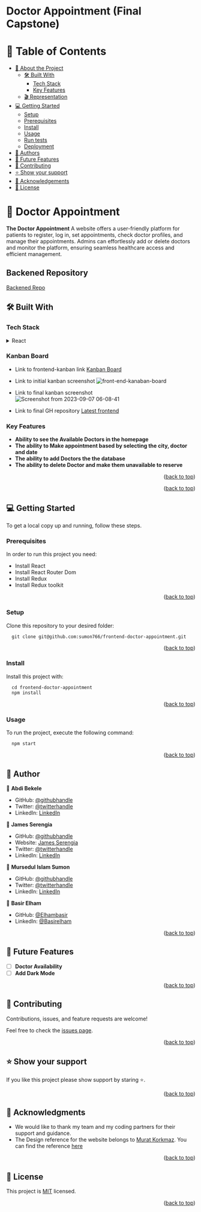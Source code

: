 # Doctor Appointment (Final Capstone)

<a id="readme-top"></a>

# 📗 Table of Contents

- [📖 About the Project](#about-project)
  - [🛠 Built With](#built-with)
    - [Tech Stack](#tech-stack)
    - [Key Features](#key-features)
  - [🎬 Representation](#representation)
- [💻 Getting Started](#getting-started)
  - [Setup](#setup)
  - [Prerequisites](#prerequisites)
  - [Install](#install)
  - [Usage](#usage)
  - [Run tests](#run-tests)
  - [Deployment](#triangular_flag_on_post-deployment)
- [👥 Authors](#authors)
- [🔭 Future Features](#future-features)
- [🤝 Contributing](#contributing)
- [⭐️ Show your support](#support)
- [🙏 Acknowledgements](#acknowledgements)
- [📝 License](#license)

<!-- PROJECT DESCRIPTION -->

# 📖 Doctor Appointment <a id="about-project"></a>

**The Doctor Appointment** A website offers a user-friendly platform for patients to register, log in, set appointments, check doctor profiles, and manage their appointments. Admins can effortlessly add or delete doctors and monitor the platform, ensuring seamless healthcare access and efficient management.

## Backened Repository 

  [Backened Repo](https://github.com/sumon766/frontend-doctor-appointment)

## 🛠 Built With <a id="built-with"></a>

### Tech Stack <a id="tech-stack"></a>

<details>
  <summary>React</summary>
  <ul>
    <li><a>https://rubyonrails.org/</a></li>
    <li><a>https://react.dev/</a></li>
  </ul>
</details>

<!-- Features -->
### Kanban Board

- Link to frontend-kanban link [Kanban Board](https://github.com/users/sumon766/projects/3)
- Link to initial kanban screenshot
  ![front-end-kanaban-board](https://github.com/sumon766/frontend-doctor-appointment/assets/108110651/13db5c81-cee7-4479-a526-14d8f7f88461)

- Link to final kanban screenshot
![Screenshot from 2023-09-07 06-08-41](https://github.com/sumon766/frontend-doctor-appointment/assets/86189460/97b17c7c-5ec4-4e33-83ef-3790331795fe)

- Link to final GH repository  [Latest frontend](https://github.com/sumon766/frontend-doctor-appointment/tree/main)
     
    
### Key Features <a id="key-features"></a>

- **Ability to see the Available Doctors in the homepage**
- **The ability to Make appointment based by selecting the city, doctor and date**
- **The ability to add Doctors the the database**
- **The ability to delete Doctor and make them unavailable to reserve**

<p align="right">(<a href="#readme-top">back to top</a>)</p>




<p align="right">(<a href="#readme-top">back to top</a>)</p>

<!-- ## 🎬 Representaition <a id="representation"></a> -->

<!-- not added -->

<!-- <p align="right">(<a href="#readme-top">back to top</a>)</p> -->

<!-- GETTING STARTED -->

## 💻 Getting Started <a id="getting-started"></a>

To get a local copy up and running, follow these steps.

### Prerequisites

In order to run this project you need:

- Install React
- Install React Router Dom
- Install Redux
- Install Redux toolkit

<p align="right">(<a href="#readme-top">back to top</a>)</p>

### Setup

Clone this repository to your desired folder:

```
  git clone git@github.com:sumon766/frontend-doctor-appointment.git
```
<p align="right">(<a href="#readme-top">back to top</a>)</p>

### Install

Install this project with:

```
  cd frontend-doctor-appointment
  npm install
```
<p align="right">(<a href="#readme-top">back to top</a>)</p>

### Usage

To run the project, execute the following command:

```
  npm start
```

<p align="right">(<a href="#readme-top">back to top</a>)</p>

<!-- ### Deployment <a id="triangular_flag_on_post-deployment"></a>

- [N/A]

<p align="right">(<a href="#readme-top">back to top</a>)</p> -->

<!-- AUTHORS -->

## 👥 Author <a id="authors"></a>

👤 **Abdi Bekele**

- GitHub: [@githubhandle](https://github.com/Lul-Abdifan)
- Twitter: [@twitterhandle](https://twitter.com/AbdiBekele68808)
- LinkedIn: [LinkedIn](https://www.linkedin.com/in/abdi-bekele-a63860254/)

👤 **James Serengia**

- GitHub: [@githubhandle](https://github.com/serengia)
- Website: [James Serengia](https://jamesserengia.com/)
- Twitter: [@twitterhandle](https://twitter.com/jamesserengia)
- LinkedIn: [LinkedIn](https://linkedin.com/in/james-serengia)

👤 **Mursedul Islam Sumon**

- GitHub: [@githubhandle](https://github.com/sumon766)
- Twitter: [@twitterhandle](https://twitter.com/sumon766)
- LinkedIn: [LinkedIn](https://linkedin.com/in/sumon766)

👤 **Basir Elham**

- GitHub: [@Elhambasir](https://github.com/Elhambasir)
- LinkedIn: [@Basirelham](https://www.linkedin.com/in/basirelhamahmadi/)

<p align="right">(<a href="#readme-top">back to top</a>)</p>

<!-- FUTURE FEATURES -->

## 🔭 Future Features <a id="future-features"></a>

- [ ] **Doctor Availability**
- [ ] **Add Dark Mode**

<p align="right">(<a href="#readme-top">back to top</a>)</p>

<!-- CONTRIBUTING -->

## 🤝 Contributing <a id="contributing"></a>

Contributions, issues, and feature requests are welcome!

Feel free to check the [issues page](git@github.com:sumon766/frontend-doctor-appointment/issues).

<p align="right">(<a href="#readme-top">back to top</a>)</p>

<!-- SUPPORT -->

## ⭐️ Show your support <a id="support"></a>

If you like this project please show support by staring ⭐️.

<p align="right">(<a href="#readme-top">back to top</a>)</p>

<!-- ACKNOWLEDGEMENTS -->

## 🙏 Acknowledgments <a id="acknowledgements"></a>

- We would like to thank my team and my coding partners for their support and guidance.
- The Design reference for the website belongs to [Murat Korkmaz](https://www.behance.net/muratk). You can find the reference [here](https://www.behance.net/gallery/26425031/Vespa-Responsive-Redesign)

<p align="right">(<a href="#readme-top">back to top</a>)</p>

<!-- LICENSE -->

## 📝 License <a id="license"></a>

This project is [MIT](./MIT.md) licensed.

<p align="right">(<a href="#readme-top">back to top</a>)</p>
